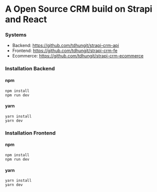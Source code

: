# A Open Source CRM build on Strapi and React

### Systems

- Backend: https://github.com/tdhungit/strapi-crm-api
- Frontend: https://github.com/tdhungit/strapi-crm-fe
- Ecommerce: https://github.com/tdhungit/strapi-crm-ecommerce

### Installation Backend

#### npm

```
npm install
npm run dev
```

#### yarn

```
yarn install
yarn dev
```

### Installation Frontend

#### npm

```
npm install
npm run dev
```

#### yarn

```
yarn install
yarn dev
```
